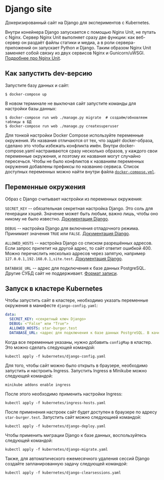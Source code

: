 # Django site

Докеризированный сайт на Django для экспериментов с Kubernetes.

Внутри конейнера Django запускается с помощью Nginx Unit, не путать с Nginx. Сервер Nginx Unit выполняет сразу две функции: как веб-сервер он раздаёт файлы статики и медиа, а в роли сервера-приложений он запускает Python и Django. Таким образом Nginx Unit заменяет собой связку из двух сервисов Nginx и Gunicorn/uWSGI. [Подробнее про Nginx Unit](https://unit.nginx.org/).

## Как запустить dev-версию

Запустите базу данных и сайт:

```shell-session
$ docker-compose up
```

В новом терминале не выключая сайт запустите команды для настройки базы данных:

```shell-session
$ docker-compose run web ./manage.py migrate  # создаём/обновляем таблицы в БД
$ docker-compose run web ./manage.py createsuperuser
```

Для тонкой настройки Docker Compose используйте переменные окружения. Их названия отличаются от тех, что задаёт docker-образа, сделано это чтобы избежать конфликта имён. Внутри docker-compose.yaml настраиваются сразу несколько образов, у каждого свои переменные окружения, и поэтому их названия могут случайно пересечься. Чтобы не было конфликтов к названиям переменных окружения добавлены префиксы по названию сервиса. Список доступных переменных можно найти внутри файла [`docker-compose.yml`](./docker-compose.yml).

## Переменные окружения

Образ с Django считывает настройки из переменных окружения:

`SECRET_KEY` -- обязательная секретная настройка Django. Это соль для генерации хэшей. Значение может быть любым, важно лишь, чтобы оно никому не было известно. [Документация Django](https://docs.djangoproject.com/en/3.2/ref/settings/#secret-key).

`DEBUG` -- настройка Django для включения отладочного режима. Принимает значения `TRUE` или `FALSE`. [Документация Django](https://docs.djangoproject.com/en/3.2/ref/settings/#std:setting-DEBUG).

`ALLOWED_HOSTS` -- настройка Django со списком разрешённых адресов. Если запрос прилетит на другой адрес, то сайт ответит ошибкой 400. Можно перечислить несколько адресов через запятую, например `127.0.0.1,192.168.0.1,site.test`. [Документация Django](https://docs.djangoproject.com/en/3.2/ref/settings/#allowed-hosts).

`DATABASE_URL` -- адрес для подключения к базе данных PostgreSQL. Другие СУБД сайт не поддерживает. [Формат записи](https://github.com/jacobian/dj-database-url#url-schema).

## Запуск в кластере Kubernetes

Чтобы запустить сайт в кластере, необходимо указать переменные окружения в манифесте `django-config.yaml`:
```yaml
data:
  SECRET_KEY: <секретный ключ Django>
  DEBUG: <"False" или "True"> 
  ALLOWED_HOSTS: star-burger.test
  DATABASE_URL: <адрес для подключения к базе данных PostgreSQL. В качестве хотса в ней должен быть указан адрес сервиса кластера для внешних подключений, например host.minikube.internal в Minikube>
```

Когда все переменные указаны, нужно добавить `configMap` в кластер. Это можно сделать следующей командой:
```
kubectl apply -f kubernetes/django-config.yaml
```
Для того, чтобы сайт можно было открыть в браузере, необходимо запустить и настроить Ingress. Запустить Ingress в Minikube можно следующей командой:
```
minikube addons enable ingress
```
После этого необходимо применить настройки Ingress:
```
kubectl apply -f kubernetes/ingress-hosts.yaml
```
После применения настроек сайт будет доступен в браузере по адресу `star-burger.test`. Запустить сайт можно следующией командой:
```
kubectl apply -f kubernetes/django-deploy.yaml
```
Чтобы применить миграции Django к базе данных, воспользуйтесь следующей командой:
```
kubectl apply -f kubernetes/django-migrate.yaml
```
Также, для автоматического ежемесячного удаления сессий Django создайте запланированную задачу следующей командой:
```
kubectl apply -f kubernetes/django-clearsessions.yaml
```
